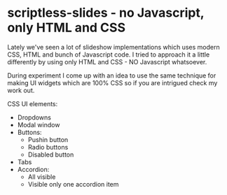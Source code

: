 scriptless-slides - no Javascript, only HTML and CSS
=================

Lately we've seen a lot of slideshow implementations which uses modern CSS, HTML and bunch of Javascript code. I tried to approach it a little differently by using only HTML and CSS - NO Javascript whatsoever.

During experiment I come up with an idea to use the same technique for making UI widgets which are 100% CSS so if you are intrigued check my work out.

CSS UI elements:
- Dropdowns
- Modal window
- Buttons:
  - Pushin button
  - Radio buttons
  - Disabled button
- Tabs
- Accordion:
  - All visible
  - Visible only one accordion item

